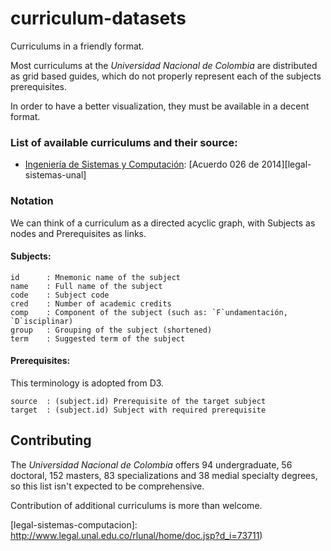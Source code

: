 # curriculum-datasets
Curriculums in a friendly format.

Most curriculums at the *Universidad Nacional de Colombia* are distributed as
grid based guides, which do not properly represent each of the subjects prerequisites.

In order to have a better visualization, they must be available in a decent format.

### List of available curriculums and their source:
- [Ingeniería de Sistemas y Computación](sistemas-computacion): [Acuerdo 026 de 2014][legal-sistemas-unal]

### Notation
We can think of a curriculum as a directed acyclic graph, with Subjects as
nodes and Prerequisites as links.

#### Subjects:
```
id      : Mnemonic name of the subject
name    : Full name of the subject
code    : Subject code
cred    : Number of academic credits
comp    : Component of the subject (such as: `F`undamentación, `D`isciplinar)
group   : Grouping of the subject (shortened)
term    : Suggested term of the subject
```

#### Prerequisites:
This terminology is adopted from D3.
```
source  : (subject.id) Prerequisite of the target subject 
target  : (subject.id) Subject with required prerequisite
```


## Contributing

The *Universidad Nacional de Colombia* offers 94 undergraduate, 56 doctoral,
152 masters, 83 specializations and 38 medial specialty degrees, so this list isn't
expected to be comprehensive.

Contribution of additional curriculums is more than welcome.


[legal-sistemas-computacion]: http://www.legal.unal.edu.co/rlunal/home/doc.jsp?d_i=73711)
